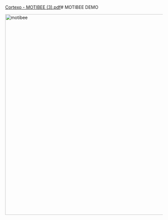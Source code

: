 [Cortexo - MOTIBEE (3).pdf](https://github.com/user-attachments/files/21901980/Cortexo.-.MOTIBEE.3.pdf)# MOTIBEE DEMO

<img width="2231" height="642" alt="motibee" src="https://github.com/user-attachments/assets/b9567280-42f2-4687-b145-cf4766a8911d" />
